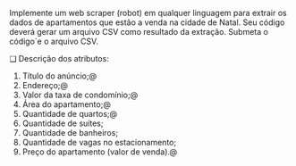 Implemente um web scraper (robot) em qualquer linguagem para extrair os dados de apartamentos que estão a venda na cidade de Natal. Seu código deverá gerar um arquivo CSV como resultado da extração. Submeta o código`e o arquivo CSV.


❑ Descrição dos atributos:
1. Título do anúncio;@
2. Endereço;@
3. Valor da taxa de condomínio;@
4. Área do apartamento;@
5. Quantidade de quartos;@
6. Quantidade de suítes;
7. Quantidade de banheiros;
8. Quantidade de vagas no estacionamento;
9. Preço do apartamento (valor de venda).@
